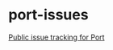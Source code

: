 # port-issues

[Public issue tracking for Port](https://github.com/PixelPond-io/port-issues/issues)
